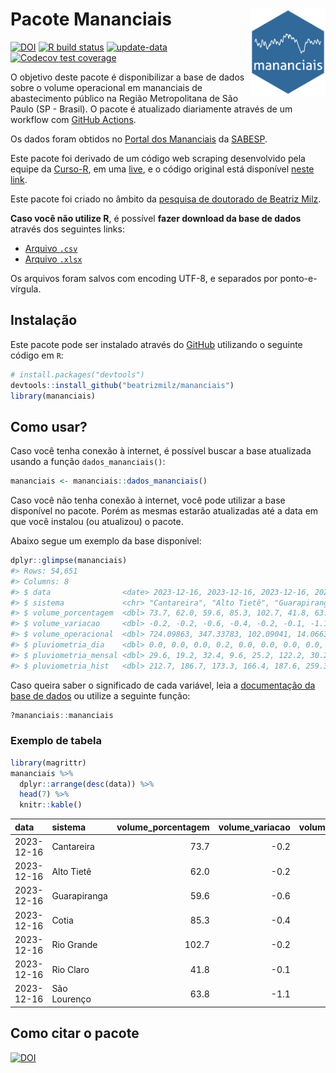 
<!-- README.md is generated from README.Rmd. Please edit that file -->

# Pacote Mananciais <img src="man/figures/hexlogo.png" align="right" width = "120px"/>

<!-- badges: start -->

[![DOI](https://zenodo.org/badge/DOI/10.5281/zenodo.4733056.svg)](https://doi.org/10.5281/zenodo.4733056)
[![R build
status](https://github.com/beatrizmilz/mananciais/workflows/R-CMD-check/badge.svg)](https://github.com/beatrizmilz/mananciais/actions)
[![update-data](https://github.com/beatrizmilz/mananciais/actions/workflows/2-update_data.yaml/badge.svg)](https://github.com/beatrizmilz/mananciais/actions/workflows/2-update_data.yaml)
[![Codecov test
coverage](https://codecov.io/gh/beatrizmilz/mananciais/branch/master/graph/badge.svg)](https://codecov.io/gh/beatrizmilz/mananciais?branch=master)
<!-- badges: end -->

O objetivo deste pacote é disponibilizar a base de dados sobre o volume
operacional em mananciais de abastecimento público na Região
Metropolitana de São Paulo (SP - Brasil). O pacote é atualizado
diariamente através de um workflow com [GitHub
Actions](https://github.com/beatrizmilz/mananciais/actions).

Os dados foram obtidos no [Portal dos
Mananciais](http://mananciais.sabesp.com.br/Situacao) da
[SABESP](http://site.sabesp.com.br/site/Default.aspx).

Este pacote foi derivado de um código web scraping desenvolvido pela
equipe da [Curso-R](https://www.curso-r.com/), em uma
[live](https://youtu.be/jvZIxrMmOcQ), e o código original está
disponível [neste
link](https://github.com/curso-r/lives/blob/master/drafts/20200730_scraper_sabesp.R).

Este pacote foi criado no âmbito da [pesquisa de doutorado de Beatriz
Milz](https://beatrizmilz.github.io/tese/).

**Caso você não utilize R**, é possível **fazer download da base de
dados** através dos seguintes links:

- [Arquivo
  `.csv`](https://github.com/beatrizmilz/mananciais/raw/master/inst/extdata/mananciais.csv)
- [Arquivo
  `.xlsx`](https://github.com/beatrizmilz/mananciais/blob/master/inst/extdata/mananciais.xlsx?raw=true)

Os arquivos foram salvos com encoding UTF-8, e separados por
ponto-e-vírgula.

## Instalação

Este pacote pode ser instalado através do [GitHub](https://github.com/)
utilizando o seguinte código em `R`:

``` r
# install.packages("devtools")
devtools::install_github("beatrizmilz/mananciais")
library(mananciais)
```

## Como usar?

Caso você tenha conexão à internet, é possível buscar a base atualizada
usando a função `dados_mananciais()`:

``` r
mananciais <- mananciais::dados_mananciais() 
```

Caso você não tenha conexão à internet, você pode utilizar a base
disponível no pacote. Porém as mesmas estarão atualizadas até a data em
que você instalou (ou atualizou) o pacote.

Abaixo segue um exemplo da base disponível:

``` r
dplyr::glimpse(mananciais)
#> Rows: 54,651
#> Columns: 8
#> $ data                <date> 2023-12-16, 2023-12-16, 2023-12-16, 2023-12-16, 2…
#> $ sistema             <chr> "Cantareira", "Alto Tietê", "Guarapiranga", "Cotia…
#> $ volume_porcentagem  <dbl> 73.7, 62.0, 59.6, 85.3, 102.7, 41.8, 63.8, 73.9, 6…
#> $ volume_variacao     <dbl> -0.2, -0.2, -0.6, -0.4, -0.2, -0.1, -1.1, -0.1, -0…
#> $ volume_operacional  <dbl> 724.09863, 347.33783, 102.09041, 14.06639, 115.260…
#> $ pluviometria_dia    <dbl> 0.0, 0.0, 0.0, 0.2, 0.0, 0.0, 0.0, 0.0, 0.1, 0.0, …
#> $ pluviometria_mensal <dbl> 29.6, 19.2, 32.4, 9.6, 25.2, 122.2, 30.2, 29.6, 19…
#> $ pluviometria_hist   <dbl> 212.7, 186.7, 173.3, 166.4, 187.6, 259.3, 214.3, 2…
```

Caso queira saber o significado de cada variável, leia a [documentação
da base de
dados](https://beatrizmilz.github.io/mananciais/reference/mananciais.html)
ou utilize a seguinte função:

``` r
?mananciais::mananciais
```

### Exemplo de tabela

``` r
library(magrittr)
mananciais %>% 
  dplyr::arrange(desc(data)) %>% 
  head(7) %>%
  knitr::kable()
```

| data       | sistema      | volume_porcentagem | volume_variacao | volume_operacional | pluviometria_dia | pluviometria_mensal | pluviometria_hist |
|:-----------|:-------------|-------------------:|----------------:|-------------------:|-----------------:|--------------------:|------------------:|
| 2023-12-16 | Cantareira   |               73.7 |            -0.2 |          724.09863 |              0.0 |                29.6 |             212.7 |
| 2023-12-16 | Alto Tietê   |               62.0 |            -0.2 |          347.33783 |              0.0 |                19.2 |             186.7 |
| 2023-12-16 | Guarapiranga |               59.6 |            -0.6 |          102.09041 |              0.0 |                32.4 |             173.3 |
| 2023-12-16 | Cotia        |               85.3 |            -0.4 |           14.06639 |              0.2 |                 9.6 |             166.4 |
| 2023-12-16 | Rio Grande   |              102.7 |            -0.2 |          115.26069 |              0.0 |                25.2 |             187.6 |
| 2023-12-16 | Rio Claro    |               41.8 |            -0.1 |            5.70899 |              0.0 |               122.2 |             259.3 |
| 2023-12-16 | São Lourenço |               63.8 |            -1.1 |           56.69633 |              0.0 |                30.2 |             214.3 |

## Como citar o pacote

[![DOI](https://zenodo.org/badge/DOI/10.5281/zenodo.4733056.svg)](https://doi.org/10.5281/zenodo.4733056)
